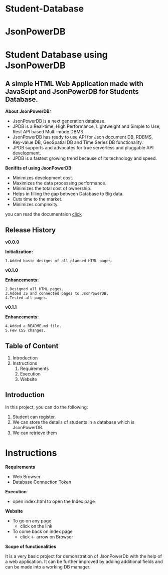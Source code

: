 # Student-Database

# JsonPowerDB

# **Student Database using JsonPowerDB**

## A simple HTML Web Application made with JavaScipt and JsonPowerDB for Students Database.

**About JsonPowerDB:**

  * JsonPowerDB is a next generation database. 
  * JPDB is a Real-time, High Performance, Lightweight and Simple to Use, Rest API based Multi-mode DBMS.
  * JsonPowerDB has ready to use API for Json document DB, RDBMS, Key-value DB, GeoSpatial DB and Time Series DB functionality. 
  * JPDB supports and advocates for true serverless and pluggable API development. 
  * JPDB is a fastest growing trend because of its technology and speed.
 
**Benifits of using JsonPowerDB:**

  * Minimizes development cost.
  * Maximizes the data processing performance.
  * Minimizes the total cost of ownership.
  * Helps in filling the gap between Database to Big data.
  * Cuts time to the market.
  * Minimizes complexity.
 
 you can read the documentaion [click](http://login2explore.com/jpdb/docs.html)

## Release History
**v0.0.0**

**Initialization:**

    1.Added basic designs of all planned HTML pages.


**v0.1.0**

**Enhancements:**

    2.Designed all HTML pages.
    3.Added JS and connected pages to JsonPowerDB.
    4.Tested all pages.

**v0.1.1**

**Enhancements:**

    4.Added a README.md file.
    5.Few CSS changes.


## Table of Content

  1. Introduction
  1. Instructions
        1. Requirements
        1. Execution
        1. Website

## Introduction

In this project, you can do the following:

   1. Student can register.
   1. We can store the details of students in a database which is JsonPowerDB.
   1. We can retrieve them


# Instructions
**Requirements**

   * Web Browser
   * Database Connection Token

**Execution**

   * open index.html to open the Index page

**Website**

   * To go on any page
       * click on the link
   * To come back on index page
       * click <- arrow on Browser

**Scope of functionalities**

   It is a very basic project for demonstration of JsonPowerDb with the help of a web application.
   It can be further improved by adding additional fields and can be made into a working DB manager.

